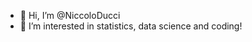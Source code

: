 - 👋 Hi, I’m @NiccoloDucci
- 👀 I’m interested in statistics, data science and coding!

<!---
NiccoloDucci/NiccoloDucci is a ✨ special ✨ repository because its `README.md` (this file) appears on your GitHub profile.
You can click the Preview link to take a look at your changes.
--->
